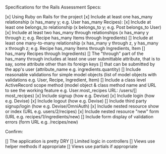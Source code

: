 Specifications for the Rails Assessment
Specs:

 [x] Using Ruby on Rails for the project
 [x] Include at least one has_many relationship (x has_many y; e.g. User has_many Recipes): 
 [x] Include at least one belongs_to relationship (x belongs_to y; e.g. Post belongs_to User)
 [x] Include at least two has_many through relationships (x has_many y through z; e.g. Recipe has_many Items through Ingredients)
 [] Include at least one many-to-many relationship (x has_many y through z, y has_many x through z; e.g. Recipe has_many Items through Ingredients, Item [] has_many Recipes through Ingredients)
 [] The "through" part of the has_many through includes at least one user submittable attribute, that is to say, some attribute other than its foreign keys [] that can be submitted by the app's user (attribute_name e.g. ingredients.quantity)
 [] Include reasonable validations for simple model objects (list of model objects with validations e.g. User, Recipe, Ingredient, Item)
 [] Include a class level ActiveRecord scope method (model object & class method name and URL to see the working feature e.g. User.most_recipes URL: /users/[] most_recipes)
 [x] Include signup (how e.g. Devise)
 [x] Include login (how e.g. Devise)
 [x] Include logout (how e.g. Devise)
 [] Include third party signup/login (how e.g. Devise/OmniAuth)
 [x] Include nested resource show or index (URL e.g. users/2/recipes)
 [x] Include nested resource "new" form (URL e.g. recipes/1/ingredients/new)
 [] Include form display of validation errors (form URL e.g. /recipes/new)

Confirm:

 [] The application is pretty DRY
 [] Limited logic in controllers
 [] Views use helper methods if appropriate
 [] Views use partials if appropriate